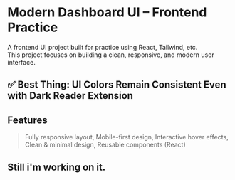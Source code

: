 # Modern Dashboard UI – Frontend Practice

 A frontend UI project built for practice using  React, Tailwind, etc.  
This project focuses on building a clean, responsive, and modern user interface.

## ✅ Best Thing: UI Colors Remain Consistent Even with Dark Reader Extension
 
 ## Features
 
 >Fully responsive layout, 
 >Mobile-first design, 
 >Interactive hover effects,
 >Clean & minimal design, 
 >Reusable components (React)
 
 
## Still i'm working on it.

 
